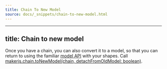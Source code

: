 ```yaml
---
title: Chain To New Model
source: docs/_snippets/chain-to-new-model.html
---
```


---
title: Chain to new model
---
Once you have a chain, you can also convert it to a model, so that you can return to using the familiar [model API](/docs/api/modules/makerjs.model.html)
with your shapes. Call [makerjs.chain.toNewModel(chain, detachFromOldModel: boolean)](/docs/api/modules/makerjs.chain.html#tonewmodel).
